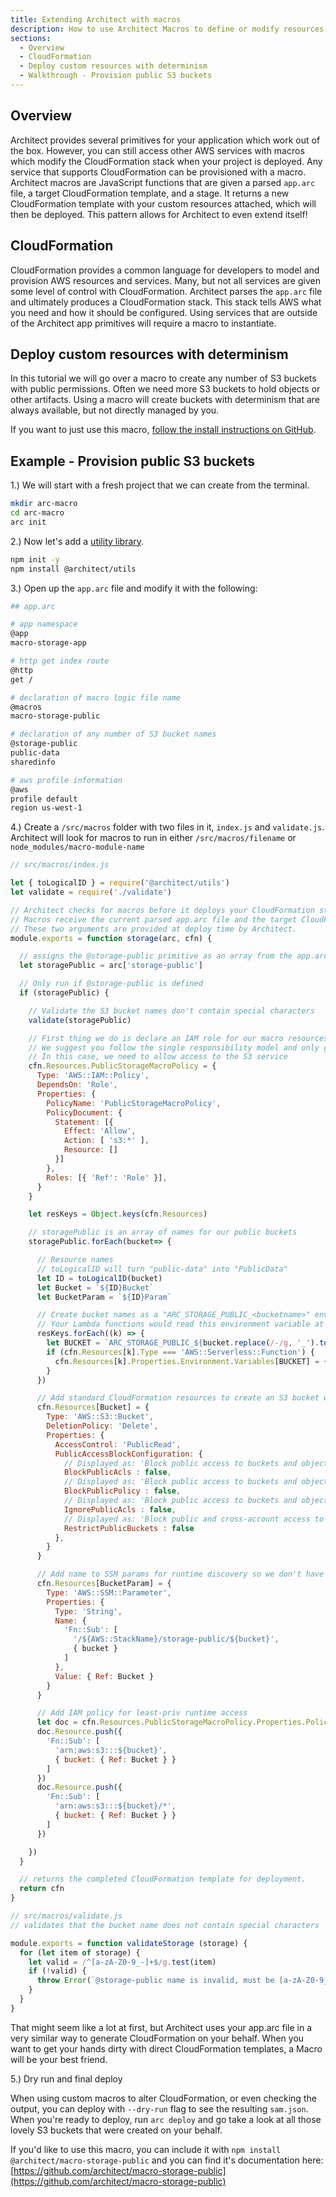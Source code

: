 ```yaml
---
title: Extending Architect with macros
description: How to use Architect Macros to define or modify resources with CloudFormation
sections:
  - Overview
  - CloudFormation
  - Deploy custom resources with determinism
  - Walkthrough - Provision public S3 buckets
---
```


## Overview

Architect provides several primitives for your application which work out of the box. However, you can still access other AWS services with macros which modify the CloudFormation stack when your project is deployed. Any service that supports CloudFormation can be provisioned with a macro. Architect macros are JavaScript functions that are given a parsed `app.arc` file, a target CloudFormation template, and a stage. It returns a new CloudFormation template with your custom resources attached, which will then be deployed. This pattern allows for Architect to even extend itself! 

## CloudFormation

CloudFormation provides a common language for developers to model and provision AWS resources and services. Many, but not all services are given some level of control with CloudFormation. Architect parses the `app.arc` file and ultimately produces a CloudFormation stack. This stack tells AWS what you need and how it should be configured. Using services that are outside of the Architect app primitives will require a macro to instantiate.


## Deploy custom resources with determinism

In this tutorial we will go over a macro to create any number of S3 buckets with public permissions. Often we need more S3 buckets to hold objects or other artifacts. Using a macro will create buckets with determinism that are always available, but not directly managed by you.

If you want to just use this macro, [follow the install instructions on GitHub](https://github.com/architect/macro-storage-public/blob/master/index.js).

## Example - Provision public S3 buckets

1.) We will start with a fresh project that we can create from the terminal.

```bash
mkdir arc-macro
cd arc-macro
arc init
```

2.) Now let's add a [utility library](https://github.com/architect/utils/blob/master/to-logical-id/index.js).

```bash
npm init -y
npm install @architect/utils
```

3.) Open up the `app.arc` file and modify it with the following: 

```bash
## app.arc

# app namespace
@app
macro-storage-app

# http get index route
@http
get /

# declaration of macro logic file name
@macros
macro-storage-public

# declaration of any number of S3 bucket names
@storage-public
public-data
sharedinfo

# aws profile information
@aws
profile default
region us-west-1
```

4.) Create a `/src/macros` folder with two files in it, `index.js` and `validate.js`. Architect will look for macros to run in either `/src/macros/filename` or `node_modules/macro-module-name`

```javascript
// src/macros/index.js

let { toLogicalID } = require('@architect/utils')
let validate = require('./validate')

// Architect checks for macros before it deploys your CloudFormation stack.
// Macros receive the current parsed app.arc file and the target CloudFormation template
// These two arguments are provided at deploy time by Architect.
module.exports = function storage(arc, cfn) {

  // assigns the @storage-public primitive as an array from the app.arc file
  let storagePublic = arc['storage-public']

  // Only run if @storage-public is defined
  if (storagePublic) {

    // Validate the S3 bucket names don't contain special characters
    validate(storagePublic)

    // First thing we do is declare an IAM role for our macro resources with CloudFormation that will be appended to the rest of your project.
    // We suggest you follow the single responsibility model and only give this new resource the permissions it needs.
    // In this case, we need to allow access to the S3 service
    cfn.Resources.PublicStorageMacroPolicy = {
      Type: 'AWS::IAM::Policy',
      DependsOn: 'Role',
      Properties: {
        PolicyName: 'PublicStorageMacroPolicy',
        PolicyDocument: {
          Statement: [{
            Effect: 'Allow',
            Action: [ 's3:*' ],
            Resource: []
          }]
        },
        Roles: [{ 'Ref': 'Role' }],
      }
    }

    let resKeys = Object.keys(cfn.Resources)

    // storagePublic is an array of names for our public buckets
    storagePublic.forEach(bucket=> {

      // Resource names
      // toLogicalID will turn "public-data" into "PublicData" 
      let ID = toLogicalID(bucket)
      let Bucket = `${ID}Bucket`
      let BucketParam = `${ID}Param`

      // Create bucket names as a "ARC_STORAGE_PUBLIC_<bucketname>" environment variable.
      // Your Lambda functions would read this environment variable at runtime.
      resKeys.forEach((k) => {
        let BUCKET = `ARC_STORAGE_PUBLIC_${bucket.replace(/-/g, '_').toUpperCase()}`
        if (cfn.Resources[k].Type === 'AWS::Serverless::Function') {
          cfn.Resources[k].Properties.Environment.Variables[BUCKET] = { Ref: Bucket }
        }
      })

      // Add standard CloudFormation resources to create an S3 bucket with public permissions
      cfn.Resources[Bucket] = {
        Type: 'AWS::S3::Bucket',
        DeletionPolicy: 'Delete',
        Properties: {
          AccessControl: 'PublicRead',
          PublicAccessBlockConfiguration: {
            // Displayed as: 'Block public access to buckets and objects granted through new access control lists (ACLs)'
            BlockPublicAcls : false,
            // Displayed as: 'Block public access to buckets and objects granted through new public bucket or access point policies'
            BlockPublicPolicy : false,
            // Displayed as: 'Block public access to buckets and objects granted through any access control lists (ACLs)'
            IgnorePublicAcls : false,
            // Displayed as: 'Block public and cross-account access to buckets and objects through any public bucket or access point policies'
            RestrictPublicBuckets : false
          },
        }
      }

      // Add name to SSM params for runtime discovery so we don't have to remember the complicated name
      cfn.Resources[BucketParam] = {
        Type: 'AWS::SSM::Parameter',
        Properties: {
          Type: 'String',
          Name: {
            'Fn::Sub': [
              '/${AWS::StackName}/storage-public/${bucket}',
              { bucket }
            ]
          },
          Value: { Ref: Bucket }
        }
      }

      // Add IAM policy for least-priv runtime access
      let doc = cfn.Resources.PublicStorageMacroPolicy.Properties.PolicyDocument.Statement[0]
      doc.Resource.push({
        'Fn::Sub': [
          'arn:aws:s3:::${bucket}',
          { bucket: { Ref: Bucket } }
        ]
      })
      doc.Resource.push({
        'Fn::Sub': [
          'arn:aws:s3:::${bucket}/*',
          { bucket: { Ref: Bucket } }
        ]
      })

    })
  }

  // returns the completed CloudFormation template for deployment.
  return cfn
}
```

```javascript
// src/macros/validate.js
// validates that the bucket name does not contain special characters

module.exports = function validateStorage (storage) {
  for (let item of storage) {
    let valid = /^[a-zA-Z0-9_-]+$/g.test(item)
    if (!valid) {
      throw Error(`@storage-public name is invalid, must be [a-zA-Z0-9_-]: ${item}`)
    }
  }
}
```

That might seem like a lot at first, but Architect uses your app.arc file in a very similar way to generate CloudFormation on your behalf. When you want to get your hands dirty with direct CloudFormation templates, a Macro will be your best friend.

5.) Dry run and final deploy

When using custom macros to alter CloudFormation, or even checking the output, you can deploy with `--dry-run` flag to see the resulting `sam.json`. When you're ready to deploy, run `arc deploy` and go take a look at all those lovely S3 buckets that were created on your behalf. 


If you'd like to use this macro, you can include it with `npm install @architect/macro-storage-public` and you can find it's documentation here: [https://github.com/architect/macro-storage-public](https://github.com/architect/macro-storage-public)

